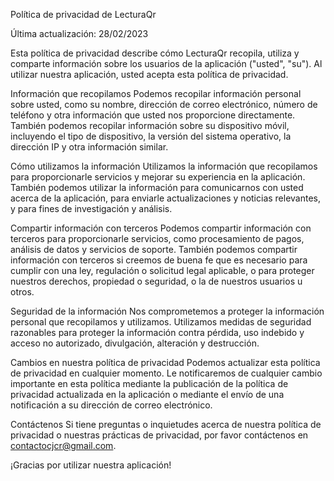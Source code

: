 Política de privacidad de LecturaQr

Última actualización: 28/02/2023

Esta política de privacidad describe cómo LecturaQr recopila, utiliza y comparte información sobre los usuarios de la aplicación ("usted", "su"). Al utilizar nuestra aplicación, usted acepta esta política de privacidad.

Información que recopilamos
Podemos recopilar información personal sobre usted, como su nombre, dirección de correo electrónico, número de teléfono y otra información que usted nos proporcione directamente. También podemos recopilar información sobre su dispositivo móvil, incluyendo el tipo de dispositivo, la versión del sistema operativo, la dirección IP y otra información similar.

Cómo utilizamos la información
Utilizamos la información que recopilamos para proporcionarle servicios y mejorar su experiencia en la aplicación. También podemos utilizar la información para comunicarnos con usted acerca de la aplicación, para enviarle actualizaciones y noticias relevantes, y para fines de investigación y análisis.

Compartir información con terceros
Podemos compartir información con terceros para proporcionarle servicios, como procesamiento de pagos, análisis de datos y servicios de soporte. También podemos compartir información con terceros si creemos de buena fe que es necesario para cumplir con una ley, regulación o solicitud legal aplicable, o para proteger nuestros derechos, propiedad o seguridad, o la de nuestros usuarios u otros.

Seguridad de la información
Nos comprometemos a proteger la información personal que recopilamos y utilizamos. Utilizamos medidas de seguridad razonables para proteger la información contra pérdida, uso indebido y acceso no autorizado, divulgación, alteración y destrucción.

Cambios en nuestra política de privacidad
Podemos actualizar esta política de privacidad en cualquier momento. Le notificaremos de cualquier cambio importante en esta política mediante la publicación de la política de privacidad actualizada en la aplicación o mediante el envío de una notificación a su dirección de correo electrónico.

Contáctenos
Si tiene preguntas o inquietudes acerca de nuestra política de privacidad o nuestras prácticas de privacidad, por favor contáctenos en contactocjcr@gmail.com.

¡Gracias por utilizar nuestra aplicación!
